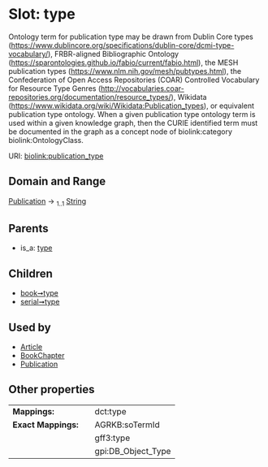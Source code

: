 
# Slot: type


Ontology term for publication type may be drawn from Dublin Core types (https://www.dublincore.org/specifications/dublin-core/dcmi-type-vocabulary/), FRBR-aligned Bibliographic Ontology (https://sparontologies.github.io/fabio/current/fabio.html), the MESH publication types (https://www.nlm.nih.gov/mesh/pubtypes.html), the Confederation of Open Access Repositories (COAR) Controlled Vocabulary for Resource Type Genres (http://vocabularies.coar-repositories.org/documentation/resource_types/), Wikidata (https://www.wikidata.org/wiki/Wikidata:Publication_types), or equivalent publication type ontology. When a given publication type ontology term is used within a given knowledge graph, then the CURIE identified term must be documented in the graph as a concept node of biolink:category biolink:OntologyClass.

URI: [biolink:publication_type](https://w3id.org/biolink/vocab/publication_type)


## Domain and Range

[Publication](Publication.md) &#8594;  <sub>1..1</sub> [String](types/String.md)

## Parents

 *  is_a: [type](type.md)

## Children

 *  [book➞type](book_type.md)
 *  [serial➞type](serial_type.md)

## Used by

 * [Article](Article.md)
 * [BookChapter](BookChapter.md)
 * [Publication](Publication.md)

## Other properties

|  |  |  |
| --- | --- | --- |
| **Mappings:** | | dct:type |
| **Exact Mappings:** | | AGRKB:soTermId |
|  | | gff3:type |
|  | | gpi:DB_Object_Type |

